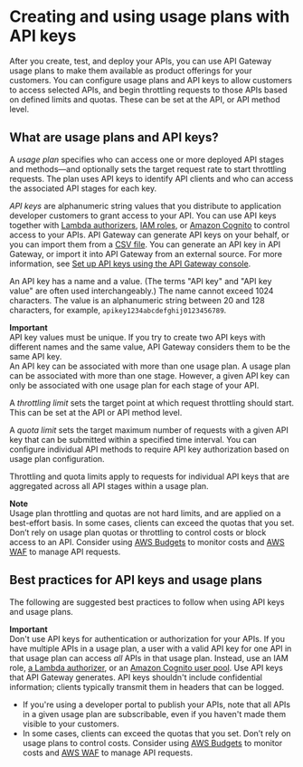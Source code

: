 # Creating and using usage plans with API keys<a name="api-gateway-api-usage-plans"></a>

After you create, test, and deploy your APIs, you can use API Gateway usage plans to make them available as product offerings for your customers\. You can configure usage plans and API keys to allow customers to access selected APIs, and begin throttling requests to those APIs based on defined limits and quotas\. These can be set at the API, or API method level\.

## What are usage plans and API keys?<a name="api-gateway-api-usage-plans-overview"></a>

A *usage plan* specifies who can access one or more deployed API stages and methods—and optionally sets the target request rate to start throttling requests\. The plan uses API keys to identify API clients and who can access the associated API stages for each key\. 

*API keys* are alphanumeric string values that you distribute to application developer customers to grant access to your API\. You can use API keys together with [Lambda authorizers](apigateway-use-lambda-authorizer.md), [IAM roles](permissions.md), or [Amazon Cognito](apigateway-integrate-with-cognito.md) to control access to your APIs\. API Gateway can generate API keys on your behalf, or you can import them from a [CSV file](api-key-file-format.md)\. You can generate an API key in API Gateway, or import it into API Gateway from an external source\. For more information, see [Set up API keys using the API Gateway console](api-gateway-setup-api-key-with-console.md)\. 

An API key has a name and a value\. \(The terms "API key" and "API key value" are often used interchangeably\.\) The name cannot exceed 1024 characters\. The value is an alphanumeric string between 20 and 128 characters, for example, `apikey1234abcdefghij0123456789`\.

**Important**  
API key values must be unique\. If you try to create two API keys with different names and the same value, API Gateway considers them to be the same API key\.  
An API key can be associated with more than one usage plan\. A usage plan can be associated with more than one stage\. However, a given API key can only be associated with one usage plan for each stage of your API\.

A *throttling limit* sets the target point at which request throttling should start\. This can be set at the API or API method level\.

A *quota limit* sets the target maximum number of requests with a given API key that can be submitted within a specified time interval\. You can configure individual API methods to require API key authorization based on usage plan configuration\.

Throttling and quota limits apply to requests for individual API keys that are aggregated across all API stages within a usage plan\.

**Note**  
Usage plan throttling and quotas are not hard limits, and are applied on a best\-effort basis\. In some cases, clients can exceed the quotas that you set\. Don’t rely on usage plan quotas or throttling to control costs or block access to an API\. Consider using [AWS Budgets](https://docs.aws.amazon.com/cost-management/latest/userguide/budgets-managing-costs.html) to monitor costs and [AWS WAF](https://docs.aws.amazon.com/waf/latest/developerguide/waf-chapter.html) to manage API requests\.

## Best practices for API keys and usage plans<a name="apigateway-usage-plans-best-practices"></a>

The following are suggested best practices to follow when using API keys and usage plans\.

**Important**  
Don't use API keys for authentication or authorization for your APIs\. If you have multiple APIs in a usage plan, a user with a valid API key for one API in that usage plan can access *all* APIs in that usage plan\. Instead, use an IAM role, [a Lambda authorizer](apigateway-use-lambda-authorizer.md), or an [Amazon Cognito user pool](apigateway-integrate-with-cognito.md)\.
Use API keys that API Gateway generates\. API keys shouldn't include confidential information; clients typically transmit them in headers that can be logged\.
+ If you're using a developer portal to publish your APIs, note that all APIs in a given usage plan are subscribable, even if you haven't made them visible to your customers\.
+ In some cases, clients can exceed the quotas that you set\. Don’t rely on usage plans to control costs\. Consider using [AWS Budgets](https://docs.aws.amazon.com/cost-management/latest/userguide/budgets-managing-costs.html) to monitor costs and [AWS WAF](https://docs.aws.amazon.com/waf/latest/developerguide/waf-chapter.html) to manage API requests\.